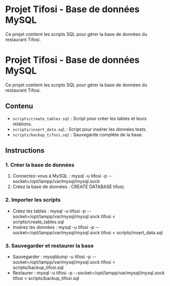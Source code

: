 # Projet Tifosi - Base de données MySQL

Ce projet contient les scripts SQL pour gérer la base de données du restaurant Tifosi.
# Projet Tifosi - Base de données MySQL

Ce projet contient les scripts SQL pour gérer la base de données du restaurant Tifosi.

## Contenu
- `scripts/create_tables.sql` : Script pour créer les tables et leurs relations.
- `scripts/insert_data.sql` : Script pour insérer les données tests.
- `scripts/backup_tifosi.sql` : Sauvegarde complète de la base.

## Instructions
### 1. Créer la base de données
1. Connectez-vous à MySQL :
   mysql -u tifosi -p --socket=/opt/lampp/var/mysql/mysql.sock
2. Créez la base de données :
   CREATE DATABASE tifosi;

### 2. Importer les scripts
- Créez les tables :
  mysql -u tifosi -p --socket=/opt/lampp/var/mysql/mysql.sock tifosi < scripts/create_tables.sql
- Insérez les données :
  mysql -u tifosi -p --socket=/opt/lampp/var/mysql/mysql.sock tifosi < scripts/insert_data.sql

### 3. Sauvegarder et restaurer la base
- Sauvegarder :
  mysqldump -u tifosi -p --socket=/opt/lampp/var/mysql/mysql.sock tifosi > scripts/backup_tifosi.sql
- Restaurer :
  mysql -u tifosi -p --socket=/opt/lampp/var/mysql/mysql.sock tifosi < scripts/backup_tifosi.sql


